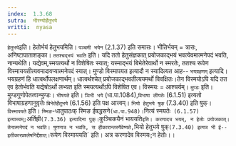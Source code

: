 ```yaml
---
index:  1.3.68
sutra:  भीस्म्योर्हेतुभये
vritti:  nyasa
---
```


`हेतुभये`इति। हेतोर्भयं हेतुभयमिति। `पञ्चमी भयेन` (2.1.37) इति समासः। भीतिर्भयम् = त्रासः, अनिष्टापाताशङ्का। `ततश्चद्भयं भवति` इति। यदि ततो हेतुसंज्ञकात् प्रयोजकाद्भयं भवत्येवमात्मनेपदं भवति, नान्यथेति। यद्येवम्,स्मयत्यर्थो न विशेषितः स्यात्; यस्माद्भयं बिभेतेरेवार्थो न स्मरतेः, ततश्च रूपेण विस्माययतीत्यवमादावप्यात्मनेपदं स्यात्। मुण्डो विस्मापयत इत्यादौ न स्यादित्यत आह-- `भयग्रहणम्` इत्यादि। भयग्रहणं हि धात्वर्थोपलक्षणार्थम्। धात्वर्थश्चेत् प्रयोजकाद्भवतीत्ययमर्थो विवक्षितः।तेन विस्मयोऽपि यदि तत एव हेतोर्भवति यद्येषोऽर्थो लभ्यत इति स्मयत्यर्थोऽपि विशेषित एव। विस्मयः = आश्चर्यम्। `मुण्डः` इति। मुण्डगुणोपेतत्वान्मुण्डः। `भीषयते` इति। `ञिभी भये` (धा.पा.1084),`विभाषा लीयतेः` (6.1.51) इत्यतो विभाषाग्रहणानुवृत्तेः `बिभेतेर्हेतुभये` (6.1.56) इति पक्ष आत्त्वम्। `भियो हेतुभये षुक्` (7.3.40) इति षुक्। `विस्मापयते` इति। `प्ष्मिङ`-धातुपाठःफ् स्मिङ ईषद्धसने` (धा.पा.948)। `नित्यं स्मयतेः` (6.1.57) इत्यात्त्वम्;`अर्तिह्री` (7.3.36) इत्यादिना पुक्।
`कुञ्चिकयैनं भाययति` इति। करणादत्र भयम्, न हेतोः प्रयोजकात्। तेनात्मनेपदं न भवति। षुगप्यत्र न भवति, स हीकारान्तस्यैवेष्यते, `भियो हेतुभये षुक्` (7.3.40) इत्यत्र भी ई-- इतीकारप्रश्लेषनिर्द्देशात्। `रूपेण विस्माययति` इति। अत्र करणादेव विस्मयः;न हेतोः।।

